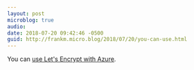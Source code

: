```yaml
---
layout: post
microblog: true
audio: 
date: 2018-07-20 09:42:46 -0500
guid: http://frankm.micro.blog/2018/07/20/you-can-use.html
---
```

You can [use Let's Encrypt with Azure](https://www.troyhunt.com/everything-you-need-to-know-about-loading-a-free-lets-encrypt-certificate-into-an-azure-website/).
